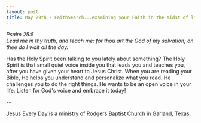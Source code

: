 ```yaml
---
layout: post
title: May 29th - FaithSearch...examining your Faith in the midst of life's
---
```


_Psalm 25:5  
Lead me in thy truth, and teach me: for thou art the God of my
salvation; on thee do I wait all the day._

Has the Holy Spirit been talking to you lately about something? The
Holy Spirit is that small quiet voice inside you that leads you and
teaches you, after you have given your heart to Jesus Christ. When
you are reading your Bible, He helps you understand and personalize
what you read. He challenges you to do the right things. He wants to
be an open voice in your life. Listen for God's voice and embrace it
today!

 --

<a href=http://jesuseveryday.net>Jesus Every Day</a> is a ministry of <a href=http://rodgersbaptist.net>Rodgers Baptist Church</a> in Garland, Texas.
